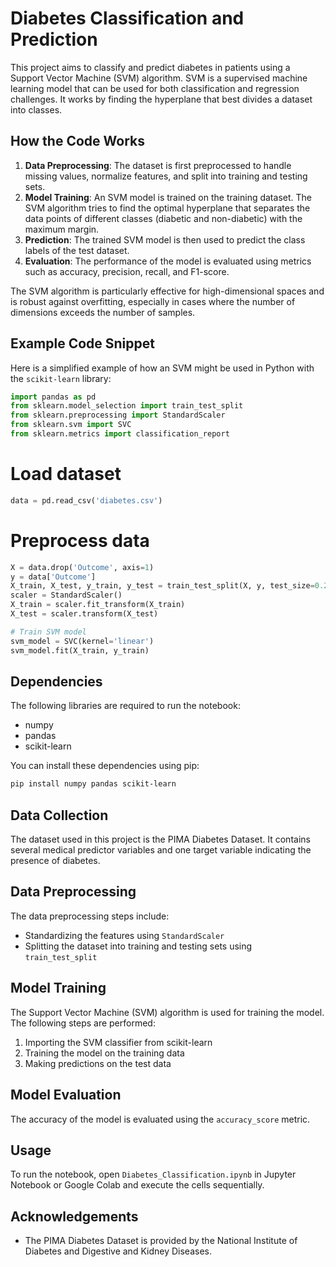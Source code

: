 # Diabetes Classification and Prediction

This project aims to classify and predict diabetes in patients using a Support Vector Machine (SVM) algorithm. SVM is a supervised machine learning model that can be used for both classification and regression challenges. It works by finding the hyperplane that best divides a dataset into classes.

## How the Code Works

1. **Data Preprocessing**: The dataset is first preprocessed to handle missing values, normalize features, and split into training and testing sets.
2. **Model Training**: An SVM model is trained on the training dataset. The SVM algorithm tries to find the optimal hyperplane that separates the data points of different classes (diabetic and non-diabetic) with the maximum margin.
3. **Prediction**: The trained SVM model is then used to predict the class labels of the test dataset.
4. **Evaluation**: The performance of the model is evaluated using metrics such as accuracy, precision, recall, and F1-score.

The SVM algorithm is particularly effective for high-dimensional spaces and is robust against overfitting, especially in cases where the number of dimensions exceeds the number of samples.

## Example Code Snippet

Here is a simplified example of how an SVM might be used in Python with the `scikit-learn` library:

```python
import pandas as pd
from sklearn.model_selection import train_test_split
from sklearn.preprocessing import StandardScaler
from sklearn.svm import SVC
from sklearn.metrics import classification_report
```

# Load dataset
```python
data = pd.read_csv('diabetes.csv')
``` 
# Preprocess data

```python
X = data.drop('Outcome', axis=1)
y = data['Outcome']
X_train, X_test, y_train, y_test = train_test_split(X, y, test_size=0.2, random_state=42)
scaler = StandardScaler()
X_train = scaler.fit_transform(X_train)
X_test = scaler.transform(X_test)

# Train SVM model
svm_model = SVC(kernel='linear')
svm_model.fit(X_train, y_train)
```

## Dependencies

The following libraries are required to run the notebook:

- numpy
- pandas
- scikit-learn

You can install these dependencies using pip:

```bash
pip install numpy pandas scikit-learn
```

## Data Collection

The dataset used in this project is the PIMA Diabetes Dataset. It contains several medical predictor variables and one target variable indicating the presence of diabetes.

## Data Preprocessing

The data preprocessing steps include:

- Standardizing the features using `StandardScaler`
- Splitting the dataset into training and testing sets using `train_test_split`

## Model Training

The Support Vector Machine (SVM) algorithm is used for training the model. The following steps are performed:

1. Importing the SVM classifier from scikit-learn
2. Training the model on the training data
3. Making predictions on the test data

## Model Evaluation

The accuracy of the model is evaluated using the `accuracy_score` metric.

## Usage

To run the notebook, open `Diabetes_Classification.ipynb` in Jupyter Notebook or Google Colab and execute the cells sequentially.


## Acknowledgements

- The PIMA Diabetes Dataset is provided by the National Institute of Diabetes and Digestive and Kidney Diseases.

